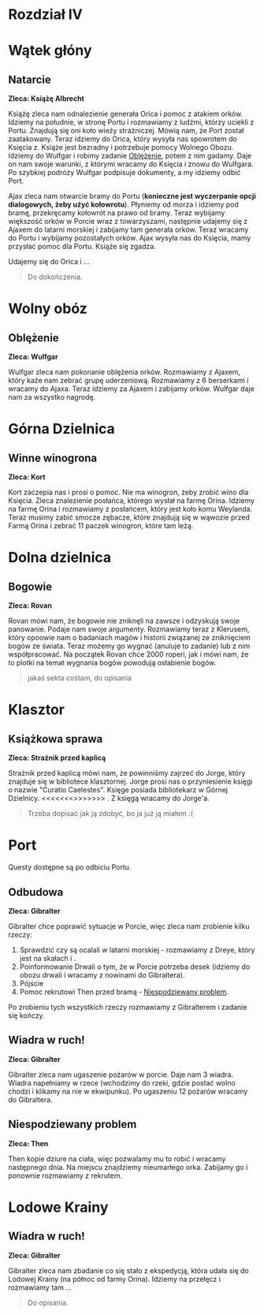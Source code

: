 # Rozdział IV

# Wątek głóny

## Natarcie

__Zleca: Książę Albrecht__

Książę zleca nam odnalezienie generała Orica i pomoc z atakiem orków. Idziemy na południe, w stronę Portu i rozmawiamy z ludźmi, którzy uciekli z Portu. Znajdują się oni koło wieży strażniczej. Mówią nam, że Port został zaatakowany. Teraz idziemy do Orica, który wysyła nas spowrotem do Księcia z. Książe jest bezradny i potrzebuje pomocy Wolnego Obozu. Idziemy do Wulfgar i robimy zadanie [Oblężenie](#oblężenie), potem z nim gadamy. Daje on nam swoje warunki, z którymi wracamy do Księcia i znowu do Wulfgara. Po szybkiej podróży Wulfgar podpisuje dokumenty, a my idziemy odbić Port. 

Ajax zleca nam otwarcie bramy do Portu (__konieczne jest wyczerpanie opcji dialogowych, żeby użyć kołowrotu__). Płyniemy od morza i idziemy pod bramę, przekręcamy kołowrót na prawo od bramy. Teraz wybijamy większość orków w Porcie wraz z towarzyszami, następnie udajemy się z Ajaxem do latarni morskiej i zabijamy tam generała orków. Teraz wracamy do Portu i wybijamy pozostałych orków. Ajax wysyła nas do Księcia, mamy przysłać pomoc dla Portu. Książe się zgadza.

Udajemy się do Orica i ...

> Do dokończenia.

# Wolny obóz

## Oblężenie

__Zleca: Wulfgar__

Wulfgar zleca nam pokonanie oblężenia orków. Rozmawiamy z Ajaxem, który każe nam zebrać grupę uderzeniową. Rozmawiamy z 6 berserkami i wracamy do Ajaxa. Teraz idziemy za Ajaxem i zabijamy orków. Wulfgar daje nam za wszystko nagrodę.

# Górna Dzielnica

## Winne winogrona

__Zleca: Kort__

Kort zaczepia nas i prosi o pomoc. Nie ma winogron, żeby zrobić wino dla Księcia. Zleca znalezienie posłańca, którego wysłał na farmę Orina. Idziemy na farmę Orina i rozmawiamy z posłańcem, który jest koło komu Weylanda. Teraz musimy zabić smocze zębacze, które znajdują się w wąwozie przed Farmą Orina i zebrać 11 paczek winogron, które tam leżą.

# Dolna dzielnica

## Bogowie

__Zleca: Rovan__

Rovan mówi nam, że bogowie nie zniknęli na zawsze i odzyskują swoje panowanie. Podaje nam swoje argumenty. Rozmawiamy teraz z Klerusem, który opoowie nam o badaniach magów i historii związanej ze zniknięciem bogów ze świata. Teraz możemy go wygnać (anuluje to zadanie) lub z nim współpracować. Na początek Rovan chce 2000 roperi, jak i mówi nam, że to plotki na temat wygnania bogów powodują osłabienie bogów.

> jakaś sekta cośtam, do opisania

# Klasztor

## Książkowa sprawa

__Zleca: Strażnik przed kaplicą__

Strażnik przed kaplicą mówi nam, że powinniśmy zajrzeć do Jorge, który znajduje się w bibliotece klasztornej. Jorge prosi nas o przyniesienie księgi o nazwie "Curatio Caelestes". Księge posiada bibliotekarz w Górnej Dzielnicy. <<<<<<<>>>>>>> . Z księgą wracamy do Jorge'a. 

> Trzeba dopisać jak ją zdobyć, bo ja już ją miałem :(

# Port 

Questy dostępne są po odbiciu Portu.

## Odbudowa

__Zleca: Gibralter__

Gibralter chce poprawić sytuacje w Porcie, więc zleca nam zrobienie kilku rzeczy:

1. Sprawdzić czy są ocalali w latarni morskiej - rozmawiamy z Dreye, który jest na skałach i .
2. Poinformowanie Drwali o tym, że w Porcie potrzeba desek (idziemy do obozu drwali i wracamy z nowinami do Gibraltera).
3. Pójście
4. Pomoc rekrutowi Then przed bramą - [Niespodziewany problem](#niespodziewany-problem).

Po zrobieniu tych wszystkich rzeczy rozmawiamy z Gibralterem i zadanie się kończy.

## Wiadra w ruch!

__Zleca: Gibralter__

Gibralter zleca nam ugaszenie pożarów w porcie. Daje nam 3 wiadra. Wiadra napełniamy w rzece (wchodzimy do rzeki, gdzie postać wolno chodzi i klikamy na nie w ekwipunku). Po ugaszeniu 12 pożarów wracamy do Gibraltera. 

## Niespodziewany problem

__Zleca: Then__

Then kopie dziure na ciała, więc pozwalamy mu to robić i wracamy następnego dnia. Na miejscu znajdziemy nieumarłego orka. Zabijamy go i ponownie rozmawiamy z rekrutem.

# Lodowe Krainy

## Wiadra w ruch!

__Zleca: Gibralter__

Gibralter zleca nam zbadanie co się stało z ekspedycją, która udała się do Lodowej Krainy (na północ od farmy Orina). Idziemy na przełęcz i rozmawiamy tam ...

> Do opisania.